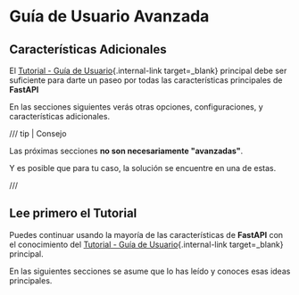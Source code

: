 # Guía de Usuario Avanzada

## Características Adicionales

El [Tutorial - Guía de Usuario](../tutorial/index.md){.internal-link target=_blank} principal debe ser suficiente para darte un paseo por todas las características principales de **FastAPI**

En las secciones siguientes verás otras opciones, configuraciones, y características adicionales.

/// tip | Consejo

Las próximas secciones **no son necesariamente "avanzadas"**.

Y es posible que para tu caso, la solución se encuentre en una de estas.

///

## Lee primero el Tutorial

Puedes continuar usando la mayoría de las características de **FastAPI** con el conocimiento del [Tutorial - Guía de Usuario](../tutorial/index.md){.internal-link target=_blank} principal.

En las siguientes secciones se asume que lo has leído y conoces esas ideas principales.
